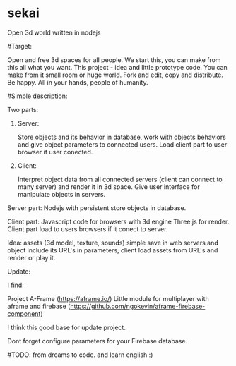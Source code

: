 # sekai
Open 3d world written in nodejs

#Target: 
        
  Open and free 3d spaces for all people.
  We start this, you can make from this all what you want.
  This project - idea and little prototype code.
  You can make from it small room or huge world.
  Fork and edit, copy and distribute. Be happy.
  All in your hands, people of humanity.


#Simple description:

Two parts:

1. Server:
   
   Store objects and its behavior in database, 
   work with objects behaviors and give object parameters
   to connected users. 
   Load client part to user browser if user conected.

2. Client: 
   
   Interpret object data from all connected 
   servers (client can connect to many server) and 
   render it in 3d space.
   Give user interface for manipulate objects in servers.


Server part: Nodejs with persistent store objects in database.

Client part: Javascript code for browsers with 3d engine Three.js
             for render. Client part load to users browsers if it 
             conect to server. 


Idea: assets (3d model, texture, sounds) simple save in web servers and
      object include its URL's in parameters, client load assets from URL's
      and render or play it.

Update:

I find:

Project A-Frame
(https://aframe.io/)
Little module for multiplayer with aframe and firebase
(https://github.com/ngokevin/aframe-firebase-component)

I think this good base for update project.

Dont forget configure parameters for your Firebase database.

#TODO: from dreams to code. and learn english :)
 


